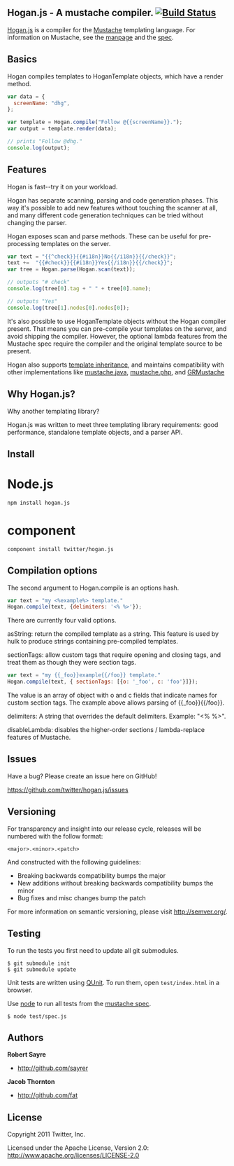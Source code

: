 ## Hogan.js - A mustache compiler. [![Build Status](https://secure.travis-ci.org/twitter/hogan.js.png)](http://travis-ci.org/twitter/hogan.js)

[Hogan.js](http://twitter.github.io/hogan.js/) is a compiler for the
[Mustache](http://mustache.github.io/) templating language. For information
on Mustache, see the [manpage](http://mustache.github.com/mustache.5.html) and
the [spec](https://github.com/mustache/spec).

## Basics

Hogan compiles templates to HoganTemplate objects, which have a render method.

```js
var data = {
  screenName: "dhg",
};

var template = Hogan.compile("Follow @{{screenName}}.");
var output = template.render(data);

// prints "Follow @dhg."
console.log(output);
```

## Features

Hogan is fast--try it on your workload.

Hogan has separate scanning, parsing and code generation phases. This way it's
possible to add new features without touching the scanner at all, and many
different code generation techniques can be tried without changing the parser.

Hogan exposes scan and parse methods. These can be useful for
pre-processing templates on the server.

```js
var text = "{{^check}}{{#i18n}}No{{/i18n}}{{/check}}";
text +=  "{{#check}}{{#i18n}}Yes{{/i18n}}{{/check}}";
var tree = Hogan.parse(Hogan.scan(text));

// outputs "# check"
console.log(tree[0].tag + " " + tree[0].name);

// outputs "Yes"
console.log(tree[1].nodes[0].nodes[0]);
```

It's also possible to use HoganTemplate objects without the Hogan compiler
present. That means you can pre-compile your templates on the server, and
avoid shipping the compiler. However, the optional lambda features from the
Mustache spec require the compiler and the original template source to be present.

Hogan also supports [template inheritance](https://github.com/mustache/spec/pull/75),
and maintains compatibility with other implementations like [mustache.java](https://github.com/spullara/mustache.java),
[mustache.php](https://github.com/bobthecow/mustache.php), and [GRMustache](https://github.com/groue/GRMustache)

## Why Hogan.js?

Why another templating library?

Hogan.js was written to meet three templating library requirements: good
performance, standalone template objects, and a parser API.

## Install

# Node.js

```
npm install hogan.js
```

# component

```
component install twitter/hogan.js
```

## Compilation options

The second argument to Hogan.compile is an options hash.

```js
var text = "my <%example%> template."
Hogan.compile(text, {delimiters: '<% %>'});
```

There are currently four valid options.

asString: return the compiled template as a string. This feature is used
by hulk to produce strings containing pre-compiled templates.

sectionTags: allow custom tags that require opening and closing tags, and
treat them as though they were section tags.

```js
var text = "my {{_foo}}example{{/foo}} template."
Hogan.compile(text, { sectionTags: [{o: '_foo', c: 'foo'}]});
```

The value is an array of object with o and c fields that indicate names
for custom section tags. The example above allows parsing of {{_foo}}{{/foo}}.

delimiters: A string that overrides the default delimiters. Example: "<% %>".

disableLambda: disables the higher-order sections / lambda-replace features of Mustache.

## Issues

Have a bug? Please create an issue here on GitHub!

https://github.com/twitter/hogan.js/issues

## Versioning

For transparency and insight into our release cycle, releases will be numbered with the follow format:

`<major>.<minor>.<patch>`

And constructed with the following guidelines:

* Breaking backwards compatibility bumps the major
* New additions without breaking backwards compatibility bumps the minor
* Bug fixes and misc changes bump the patch

For more information on semantic versioning, please visit http://semver.org/.

## Testing

To run the tests you first need to update all git submodules.

    $ git submodule init
    $ git submodule update

Unit tests are written using [QUnit](http://qunitjs.com/). To run them, open `test/index.html`
in a browser.

Use [node](http://nodejs.org/) to run all tests from the
[mustache spec](https://github.com/mustache/spec).

    $ node test/spec.js

## Authors

**Robert Sayre**

+ http://github.com/sayrer

**Jacob Thornton**

+ http://github.com/fat

## License

Copyright 2011 Twitter, Inc.

Licensed under the Apache License, Version 2.0: http://www.apache.org/licenses/LICENSE-2.0
